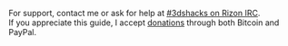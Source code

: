 For support, contact me or ask for help at [#3dshacks on Rizon IRC](https://gate.omicron.pw/).    
If you appreciate this guide, I accept [donations](https://github.com/Plailect/Guide/wiki/Donations) through both Bitcoin and PayPal.

